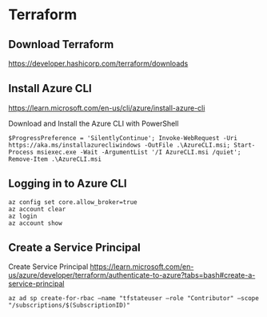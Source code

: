 # Terraform

## Download Terraform
https://developer.hashicorp.com/terraform/downloads

## Install Azure CLI
https://learn.microsoft.com/en-us/cli/azure/install-azure-cli

Download and Install the Azure CLI with PowerShell
```
$ProgressPreference = 'SilentlyContinue'; Invoke-WebRequest -Uri https://aka.ms/installazurecliwindows -OutFile .\AzureCLI.msi; Start-Process msiexec.exe -Wait -ArgumentList '/I AzureCLI.msi /quiet'; Remove-Item .\AzureCLI.msi
```
## Logging in to Azure CLI 

```
az config set core.allow_broker=true
az account clear
az login
az account show
```

## Create a Service Principal
Create Service Principal https://learn.microsoft.com/en-us/azure/developer/terraform/authenticate-to-azure?tabs=bash#create-a-service-principal
```
az ad sp create-for-rbac –name "tfstateuser –role "Contributor" –scope "/subscriptions/$(SubscriptionID)"
```
